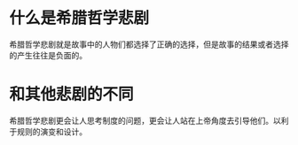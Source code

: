 # 什么是希腊哲学悲剧
希腊哲学悲剧就是故事中的人物们都选择了正确的选择，但是故事的结果或者选择的产生往往是负面的。

# 和其他悲剧的不同
希腊哲学悲剧更会让人思考制度的问题，更会让人站在上帝角度去引导他们。以利于规则的演变和设计。
